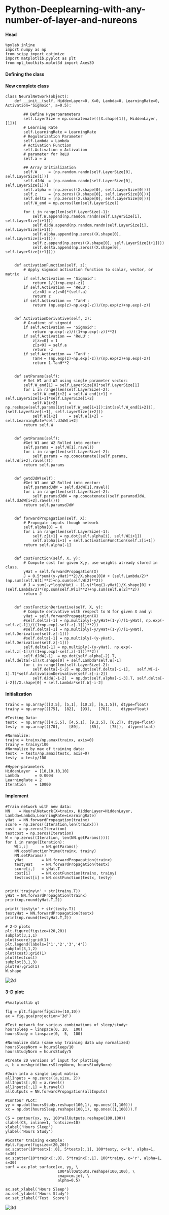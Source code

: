 # Python-Deeplearning-with-any-number-of-layer-and-nureons


#### Head
    %pylab inline
    import numpy as np
    from scipy import optimize
    import matplotlib.pyplot as plt
    from mpl_toolkits.mplot3d import Axes3D
 
 #### Defining the class
#### New complete class
    class NeuralNetwork(object):
        def __init__(self, HiddenLayer=0, X=0, Lambda=0, LearningRate=0, Activation='Sigmoid', a=0.5):  

            ## Define Hyperparameters
            self.LayerSize = np.concatenate(([X.shape[1]], HiddenLayer, [1]))
            # Learning Rate
            self.LearningRate = LearningRate
            # Regularization Parameter
            self.Lambda = Lambda
            # Activation Function
            self.Activation = Activation
            # parameter for ReLU
            self.a = a

            ## Array Initialization
            self.W     = [np.random.randn(self.LayerSize[0], self.LayerSize[1])]
            self.dJdW  = [np.random.randn(self.LayerSize[0], self.LayerSize[1])]
            self.alpha = [np.zeros((X.shape[0], self.LayerSize[0]))]
            self.z     = [np.zeros((X.shape[0], self.LayerSize[0]))]
            self.delta = [np.zeros((X.shape[0], self.LayerSize[0]))]              
            self.W_end = np.zeros(len(self.LayerSize)) 

            for i in range(len(self.LayerSize)-1):
                self.W.append(np.random.randn(self.LayerSize[i], self.LayerSize[i+1]))
                self.dJdW.append(np.random.randn(self.LayerSize[i], self.LayerSize[i+1]))
                self.alpha.append(np.zeros((X.shape[0], self.LayerSize[i+1])))
                self.z.append(np.zeros((X.shape[0], self.LayerSize[i+1])))
                self.delta.append(np.zeros((X.shape[0], self.LayerSize[i+1])))


        def activationFunction(self, z):
            # Apply sigmoid activation function to scalar, vector, or matrix
            if self.Activation == 'Sigmoid':
                return 1/(1+np.exp(-z))
            if self.Activation == 'ReLU':
                z[z<0] = z[z<0]*(self.a)
                return z
            if self.Activation == 'TanH':
                return (np.exp(z)-np.exp(-z))/(np.exp(z)+np.exp(-z))


        def ActivationDerivative(self, z):
            # Gradient of sigmoid
            if self.Activation == 'Sigmoid':
                return np.exp(-z)/((1+np.exp(-z))**2)
            if self.Activation == 'ReLU':
                z[z>=0] = 1
                z[z<0] = self.a
                return -z
            if self.Activation == 'TanH':
                TanH = (np.exp(z)-np.exp(-z))/(np.exp(z)+np.exp(-z))
                return 1-TanH**2


        def setParams(self):
            # Set W1 and W2 using single parameter vector:  
            self.W_end[1] = self.LayerSize[0]*self.LayerSize[1]
            for i in range(len(self.LayerSize)-2):
                self.W_end[i+2] = self.W_end[i+1] + self.LayerSize[i+1]*self.LayerSize[i+2]
                self.W[i+2]     = np.reshape(self.params[int(self.W_end[i+1]):int(self.W_end[i+2])], (self.LayerSize[i+1], self.LayerSize[i+2]))
                self.W[i+2]     = self.W[i+2] - self.LearningRate*self.dJdW[i+2]
            return self.W


        def getParams(self):
            #Get W1 and W2 Rolled into vector:
            self.params = self.W[1].ravel()
            for i in range(len(self.LayerSize)-2):
                self.params = np.concatenate((self.params, self.W[i+2].ravel()))
            return self.params


        def getdJdW(self):
            #Get W1 and W2 Rolled into vector:
            self.paramsdJdW = self.dJdW[1].ravel()
            for i in range(len(self.LayerSize)-2):
                self.paramsdJdW = np.concatenate((self.paramsdJdW, self.dJdW[i+2].ravel()))
            return self.paramsdJdW


        def forwardPropagation(self, X):
            # Propogate inputs though network    
            self.alpha[0] = X
            for i in range(len(self.LayerSize)-1):
                self.z[i+1] = np.dot(self.alpha[i], self.W[i+1])
                self.alpha[i+1] = self.activationFunction(self.z[i+1])
            return self.alpha[-1]


        def costFunction(self, X, y):
            # Compute cost for given X,y, use weights already stored in class.
            yHat = self.forwardPropagation(X)
            J = 0.5*sum((y-yHat)**2)/X.shape[0]# + (self.Lambda/2)*(np.sum(self.W[1]**2)+np.sum(self.W[2]**2))
            # J = sum(-y*log(yHat) - (1-y)*log(1-yHat))/X.shape[0] + (self.Lambda/2)*(np.sum(self.W[1]**2)+np.sum(self.W[2]**2))
            return J


        def costFunctionDerivative(self, X, y):
            # Compute derivative with respect to W for given X and y:
            yHat = self.forwardPropagation(X)      
            #self.delta[-1] = np.multiply(-y/yHat+(1-y)/(1-yHat), np.exp(-self.z[-1])/((1+np.exp(-self.z[-1]))**2))
            #self.delta[-1] = np.multiply(-y/yHat+(1-y)/(1-yHat), self.Derivative(self.z[-1]))
            #self.delta[-1] = np.multiply(-(y-yHat), self.Derivative(self.z[-1]))
            self.delta[-1] = np.multiply(-(y-yHat), np.exp(-self.z[-1])/((1+np.exp(-self.z[-1]))**2))
            self.dJdW[-1]  = np.dot(self.alpha[-2].T, self.delta[-1])/X.shape[0] + self.Lambda*self.W[-1]
            for i in range(len(self.LayerSize)-2):
                self.delta[-i-2] = np.dot(self.delta[-i-1],   self.W[-i-1].T)*self.ActivationDerivative(self.z[-i-2])
                self.dJdW[-i-2]  = np.dot(self.alpha[-i-3].T, self.delta[-i-2])/X.shape[0] + self.Lambda*self.W[-i-2]     


               
#### Initialization
    trainx = np.array(([3,5], [5,1], [10,2], [6,1.5]), dtype=float)
    trainy = np.array(([75],  [82],  [93],   [70]),    dtype=float)

    #Testing Data:
    testx  = np.array(([4,5.5], [4.5,1], [9,2.5], [6,2]), dtype=float)
    testy  = np.array(([70],    [89],    [85],    [75]),  dtype=float)

    #Normalize:
    trainx = trainx/np.amax(trainx, axis=0)
    trainy = trainy/100
    #Normalize by max of training data:
    testx  = testx/np.amax(testx, axis=0)
    testy  = testy/100

    #Hyper-parameters
    HiddenLayer  = [10,10,10,10]
    Lambda       = 0.0004
    LearningRate = 2
    Iteration    = 10000


#### Implement
    #Train network with new data:
    NN    = NeuralNetwork(X=trainx, HiddenLayer=HiddenLayer, Lambda=Lambda,LearningRate=LearningRate)
    yHat  = NN.forwardPropagation(trainx)
    score = np.zeros((Iteration,len(trainx)))
    cost  = np.zeros(Iteration)
    testcost = np.zeros(Iteration)
    W = np.zeros((Iteration, len(NN.getParams())))
    for i in range(Iteration):
        W[i,:]      = NN.getParams()
        NN.costFunctionPrime(trainx, trainy)
        NN.setParams()
        yHat        = NN.forwardPropagation(trainx)
        testyHat    = NN.forwardPropagation(testx)
        score[i,]   = yHat.T
        cost[i]     = NN.costFunction(trainx, trainy)
        testcost[i] = NN.costFunction(testx, testy)


    print('trainy\n' + str(trainy.T))
    yHat = NN.forwardPropagation(trainx)
    print(np.round(yHat.T,2))

    print('testy\n' + str(testy.T))
    testyHat = NN.forwardPropagation(testx)
    print(np.round(testyHat.T,2))

    # 2-D plots
    plt.figure(figsize=(20,20))
    subplot(3,1,1)
    plot(score);grid(1)
    plt.legend(labels=['1','2','3','4'])
    subplot(3,1,2)
    plot(cost);grid(1)
    plot(testcost)
    subplot(3,1,3)
    plot(W);grid(1)
    W.shape

![2d](https://user-images.githubusercontent.com/46899273/53830341-d62cd100-3f47-11e9-9833-de8dce323a66.png)

#### 3-D plot:
    #%matplotlib qt

    fig = plt.figure(figsize=(10,10))
    ax = fig.gca(projection='3d')

    #Test network for various combinations of sleep/study:
    hoursSleep = linspace(0, 10,  100)
    hoursStudy = linspace(0,  5,  100)

    #Normalize data (same way training data way normalized)
    hoursSleepNorm = hoursSleep/10
    hoursStudyNorm = hoursStudy/5

    #Create 2D versions of input for plotting
    a, b = meshgrid(hoursSleepNorm, hoursStudyNorm)

    #Join into a single input matrix
    allInputs = np.zeros((a.size, 2))
    allInputs[:,0] = a.ravel()
    allInputs[:,1] = b.ravel()
    allOutputs = NN.forwardPropagation(allInputs)

    #Contour PLot:
    yy = np.dot(hoursStudy.reshape(100,1), np.ones((1,100)))
    xx = np.dot(hoursSleep.reshape(100,1), np.ones((1,100))).T

    CS = contour(xx, yy, 100*allOutputs.reshape(100,100))
    clabel(CS, inline=1, fontsize=10)
    xlabel('Hours Sleep')
    ylabel('Hours Study')

    #Scatter training example:
    #plt.figure(figsize=(20,20))
    ax.scatter(10*testx[:,0], 5*testx[:,1], 100*testy, c='k', alpha=1, s=30)
    ax.scatter(10*trainx[:,0], 5*trainx[:,1], 100*trainy, c='r', alpha=1, s=30)
    surf = ax.plot_surface(xx, yy, \
                           100*allOutputs.reshape(100,100), \
                           cmap=cm.jet, \
                           alpha=0.5)

    ax.set_xlabel('Hours Sleep')
    ax.set_ylabel('Hours Study')
    ax.set_zlabel('Test  Score')
![3d](https://user-images.githubusercontent.com/46899273/53830444-112f0480-3f48-11e9-9844-4fc382080975.png)

